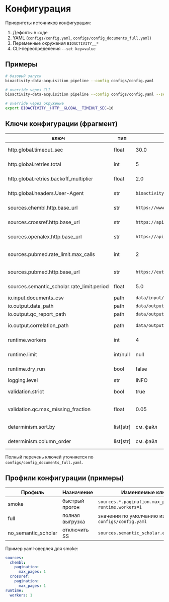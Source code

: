 # Конфигурация

Приоритеты источников конфигурации:

1. Дефолты в коде
2. YAML (`configs/config.yaml`, `configs/config_documents_full.yaml`)
3. Переменные окружения `BIOACTIVITY__*`
4. CLI-переопределения `--set key=value`

## Примеры

```bash
# базовый запуск
bioactivity-data-acquisition pipeline --config configs/config.yaml

# override через CLI
bioactivity-data-acquisition pipeline --config configs/config.yaml --set http.global.timeout_sec=10

# override через окружение
export BIOACTIVITY__HTTP__GLOBAL__TIMEOUT_SEC=10
```

## Ключи конфигурации (фрагмент)

| ключ | тип | дефолт | описание |
|---|---|---|---|
| http.global.timeout_sec | float | 30.0 | Таймаут HTTP по умолчанию |
| http.global.retries.total | int | 5 | Общее число попыток |
| http.global.retries.backoff_multiplier | float | 2.0 | Множитель backoff |
| http.global.headers.User-Agent | str | `bioactivity-data-acquisition/0.1.0` | Идентификатор клиента |
| sources.chembl.http.base_url | str | `https://www.ebi.ac.uk/chembl/api/data` | Базовый URL ChEMBL |
| sources.crossref.http.base_url | str | `https://api.crossref.org/works` | Базовый URL Crossref |
| sources.openalex.http.base_url | str | `https://api.openalex.org/works` | Базовый URL OpenAlex |
| sources.pubmed.rate_limit.max_calls | int | 2 | Лимит запросов в секунду |
| sources.pubmed.http.base_url | str | `https://eutils.ncbi.nlm.nih.gov/entrez/eutils/` | Базовый URL PubMed |
| sources.semantic_scholar.rate_limit.period | float | 5.0 | Период лимита (сек) |
| io.input.documents_csv | path | `data/input/documents.csv` | Входной CSV |
| io.output.data_path | path | `data/output/documents.csv` | Путь датасета |
| io.output.qc_report_path | path | `data/output/documents_qc_report.csv` | Путь QC |
| io.output.correlation_path | path | `data/output/documents_correlation.csv` | Путь корреляций |
| runtime.workers | int | 4 | Кол-во потоков |
| runtime.limit | int/null | null | Ограничение записей |
| runtime.dry_run | bool | false | Тестовый режим |
| logging.level | str | INFO | Уровень логов |
| validation.strict | bool | true | Строгая валидация |
| validation.qc.max_missing_fraction | float | 0.05 | Допустимая доля пропусков |
| determinism.sort.by | list[str] | см. файл | Поля сортировки |
| determinism.column_order | list[str] | см. файл | Порядок колонок |

Полный перечень ключей уточняется по `configs/config_documents_full.yaml`.

## Профили конфигурации (примеры)

| Профиль | Назначение | Изменяемые ключи |
|---|---|---|
| smoke | быстрый прогон | `sources.*.pagination.max_pages=1`, `runtime.workers=1` |
| full | полная выгрузка | значения по умолчанию из `configs/config.yaml` |
| no_semantic_scholar | отключить SS | `sources.semantic_scholar.enabled=false` |

Пример yaml‑оверлея для smoke:

```yaml
sources:
  chembl:
    pagination:
      max_pages: 1
  crossref:
    pagination:
      max_pages: 1
runtime:
  workers: 1
```
